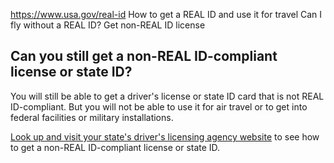 

https://www.usa.gov/real-id
How to get a REAL ID and use it for travel
Can I fly without a REAL ID?
Get non-REAL ID license

**Can you still get a non-REAL ID-compliant license or state ID?**
------------------------------------------------------------------

You will still be able to get a driver's license or state ID card that is not REAL ID-compliant. But you will not be able to use it for air travel or to get into federal facilities or military installations.

[Look up and visit your state's driver's licensing agency website](https://www.usa.gov/state-motor-vehicle-services)
to see how to get a non-REAL ID-compliant license or state ID.
